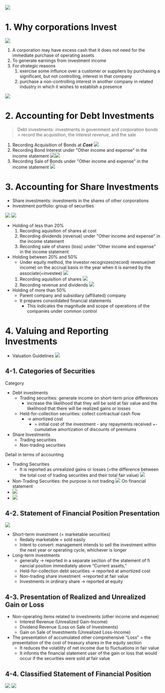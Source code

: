 ![](resource/Pasted%20image%2020231218231931.png)

# 1. Why corporations Invest

![](resource/Pasted%20image%2020231218232553.png)

1. A corporation may have excess cash that it does not need for the immediate purchase of operating assets
2. To generate earnings from investment income
3. For strategic reasons
	1. exercise some influnce over a customer or suppliers by purchasing a significant, but not controlling, interest in that company
	2. purchase a non-controlling interest in another company in related industry in which it wishes to establish a presence

![](resource/Pasted%20image%2020231218233050.png)

# 2. Accounting for Debt Investments

>Debt investments: investments in government and corporation bonds
	> record the acquisition, the interest revenue, and the sale

1. Recording Acquisition of Bonds at ***Cost*** ![](resource/Pasted%20image%2020231218233424.png)
2. Recording Bond Interest under "Other income and expense" in the income statement ![](resource/Pasted%20image%2020231218233515.png)![](resource/Pasted%20image%2020231218233747.png)
3. Recording Sale of Bonds  under "Other income and expense" in the income statement ![](resource/Pasted%20image%2020231218233927.png)

# 3. Accounting for Share Investments

- Share investments: investments in the shares of other corporations
- Investment portfolio: group of securities

![](resource/Pasted%20image%2020231219135355.png)
![](resource/Pasted%20image%2020231219144648.png)
- Holding of less than 20%
	1. Recording aquisition of shares at cost
	2. Recording dividends (revenue) under "Other income and expense" in the income statement
	3. Recording sale of shares (loss)  under "Other income and expense" in the income statement
- Holding between 20% and 50% 
	- Under equity method, the investor recognizes(record) revenue(net income) on the accrual basis in the year when it is earned by the associate(=investee) ![](resource/Pasted%20image%2020231219144117.png)
	1. Recording aquisition of shares ![](resource/Pasted%20image%2020231219144022.png)
	2. Recording revenue and dividends ![](resource/Pasted%20image%2020231219144046.png)
- Holding of more than 50% 
	- Parent company and subsidiary (affiliated) company
	- It prepares consolidated financial statements
		- This indicates the magnitude and scope of operations of the companies under common control


# 4. Valuing and Reporting Investments

- Valuation Guidelines 
![](resource/Pasted%20image%2020231219151347.png)

## 4-1. Categories of Securities
Category
- Debt investments
	- Trading securities: generate income on short-term price differences
		- increase the likelihood that they will be sold at fair value and the likelihood that there will be realized gains or losses
	- Held-for-collection securities: collect contractual cash flow 
		- -> amortized cost 
			- = initial cost of the investment - any repayments received +- cumulative amortization of discounts of premiums
- Share Investments
	- Trading securities
	- Non-trading securities
	
Detail in terms of accounting
- Trading Securities
	- It is reported as unrealized gains or losses (=the difference between the total cost of trading securities and their total fair value) ![](resource/Pasted%20image%2020231219192012.png)
- Non-Trading Securities: the purpose is not trading ![](resource/Pasted%20image%2020231219192840.png) 
On financial statement
- ![](resource/Pasted%20image%2020231219211349.png)
- ![](resource/Pasted%20image%2020231219211719.png)


## 4-2. Statement of Financial Position Presentation

![](resource/Pasted%20image%2020231219212242.png)

- Short-term investment (= marketable securities)
	- Redaily marketable = sold easily
	- Intent to convert: management intends to sell the investment within the next year or operating cycle, whichever is longer
- Long-term investments
	- generally -> reported in a separate section of the statement of fi nancial position immediately above “Current assets,”
	- Held-for-collection debt securities -> reported at amortized cost
	- Non-trading share investment ->reported at fair value
	- Investments in ordinary share -> reported at equity

## 4-3. Presentation of Realized and Unrealized Gain or Loss

- Non-operating items related to investments (other income and expense)
	- Interest Revenue (Unrealized Gain-Income)
	- Dividend Revenue (Loss on Sale of Investments)
	- Gain on Sale of Investments (Unrealized Loss-Income)
- The presentation of accumulated other comprehensive "Loss" = the presentation of the cost of treasury shares in the equity section
	- It reduces the volatility of net income due to fluctuations in fair value
	- It informs the financial statement user of the gain or loss that would occur if the securities were sold at fair value

## 4-4. Classified Statement of Financial Position
![](resource/Pasted%20image%2020231219213319.png) ![](resource/Pasted%20image%2020231219213334.png)